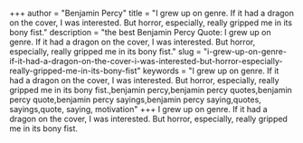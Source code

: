 +++
author = "Benjamin Percy"
title = "I grew up on genre. If it had a dragon on the cover, I was interested. But horror, especially, really gripped me in its bony fist."
description = "the best Benjamin Percy Quote: I grew up on genre. If it had a dragon on the cover, I was interested. But horror, especially, really gripped me in its bony fist."
slug = "i-grew-up-on-genre-if-it-had-a-dragon-on-the-cover-i-was-interested-but-horror-especially-really-gripped-me-in-its-bony-fist"
keywords = "I grew up on genre. If it had a dragon on the cover, I was interested. But horror, especially, really gripped me in its bony fist.,benjamin percy,benjamin percy quotes,benjamin percy quote,benjamin percy sayings,benjamin percy saying,quotes, sayings,quote, saying, motivation"
+++
I grew up on genre. If it had a dragon on the cover, I was interested. But horror, especially, really gripped me in its bony fist.
